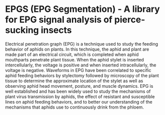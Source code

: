 # EPGS (EPG Segmentation) - A library for EPG signal analysis of pierce-sucking insects

Electrical penetration graph (EPG) is a technique used to study the feeding behavior of aphids on plants. In this technique, the aphid and plant are made part of an electrical circuit, which is completed when aphid mouthparts penetrate plant tissue. When the aphid stylet is inserted intercellularly, the voltage is positive and when inserted intracellularly, the voltage is negative. Waveforms in EPG have been correlated to specific aphid feeding behaviors by stylectomy followed by microscopy of the plant tissue to determine the approximate location of the stylet as well as observing aphid head movement, posture, and muscle dynamics. EPG is well established and has been widely used to study the mechanisms of plant virus transmission by aphids, the effect of resistant and susceptible lines on aphid feeding behaviors, and to better our understanding of the mechanisms that aphids use to continuously drink from the phloem.   
